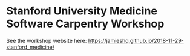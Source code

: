 # Stanford University Medicine Software Carpentry Workshop

See the workshop website here: https://jamieshq.github.io/2018-11-29-stanford_medicine/
